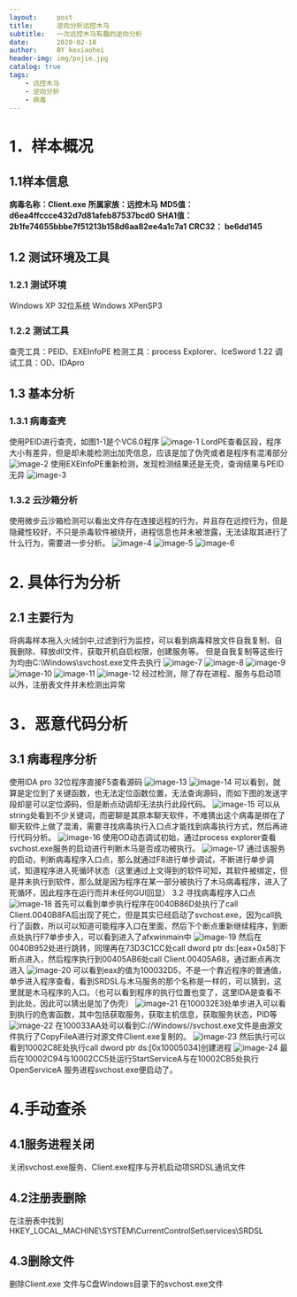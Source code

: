 ```yaml
---
layout:     post
title:      逆向分析远控木马
subtitle:   一次远控木马有趣的逆向分析
date:       2020-02-10
author:     BY kexiaohei
header-img: img/pojie.jpg
catalog: true
tags:
    - 远控木马
    - 逆向分析
    - 病毒
---
```

# 1．样本概况
## 1.1样本信息
**病毒名称：Client.exe**
**所属家族：远控木马**
**MD5值： d6ea4ffccce432d7d81afeb87537bcd0**
**SHA1值： 2b1fe74655bbbe7f51213b158d6aa82ee4a1c7a1**
**CRC32： be6dd145**
## 1.2 测试环境及工具
### 1.2.1 测试环境
Windows XP  32位系统
Windows XPenSP3
### 1.2.2 测试工具
查壳工具：PEID、EXEInfoPE
检测工具：process Explorer、IceSword 1.22
调试工具：OD、IDApro
## 1.3 基本分析
### 1.3.1 病毒查壳
使用PEID进行查壳，如图1-1是个VC6.0程序
 ![image-1](http:frankie625641200.github.io/img/virus_analisis/1.png)
LordPE查看区段，程序大小有差异，但是却未能检测出加壳信息，应该是加了伪壳或者是程序有混淆部分
  ![image-2](http:frankie625641200.github.io/img/virus_analisis/2.png)
使用EXEInfoPE重新检测，发现检测结果还是无壳，查询结果与PEID无异
  ![image-3](http:frankie625641200.github.io/img/virus_analisis/3.png)
### 1.3.2 云沙箱分析
使用微步云沙箱检测可以看出文件存在连接远程的行为，并且存在远控行为，但是隐藏性较好，不只是杀毒软件被绕开，进程信息也并未被泄露，无法读取其进行了什么行为，需要进一步分析。
  ![image-4](http:frankie625641200.github.io/img/virus_analisis/4.png)
  ![image-5](http:frankie625641200.github.io/img/virus_analisis/5.png)
  ![image-6](http:frankie625641200.github.io/img/virus_analisis/6.png)
# 2. 具体行为分析
## 2.1 主要行为
将病毒样本拖入火绒剑中,过滤到行为监控，可以看到病毒释放文件自我复制、自我删除、释放dll文件，获取开机自启权限，创建服务等。
但是自我复制等这些行为均由C:\\Windows\\svchost.exe文件去执行
   ![image-7](http:frankie625641200.github.io/img/virus_analisis/7.png)
   ![image-8](http:frankie625641200.github.io/img/virus_analisis/8.png)
   ![image-9](http:frankie625641200.github.io/img/virus_analisis/9.png)
   ![image-10](http:frankie625641200.github.io/img/virus_analisis/10.png)
   ![image-11](http:frankie625641200.github.io/img/virus_analisis/11.png)
   ![image-12](http:frankie625641200.github.io/img/virus_analisis/12.png)
经过检测，除了存在进程、服务与启动项以外，注册表文件并未检测出异常
# 3．恶意代码分析
## 3.1 病毒程序分析
使用IDA pro 32位程序直接F5查看源码
 ![image-13](http:frankie625641200.github.io/img/virus_analisis/13.png)
 ![image-14](http:frankie625641200.github.io/img/virus_analisis/14.png)
可以看到，就算是定位到了关键函数，也无法定位函数位置，无法查询源码，而如下图的发送字段却是可以定位源码，但是断点动调却无法执行此段代码。
 ![image-15](http:frankie625641200.github.io/img/virus_analisis/15.png)
可以从string处看到不少关键词，而密聊是其原本聊天软件，不难猜出这个病毒是绑在了聊天软件上做了混淆，需要寻找病毒执行入口点才能找到病毒执行方式，然后再进行代码分析。
 ![image-16](http:frankie625641200.github.io/img/virus_analisis/16.png)
使用OD动态调试初始，通过process explorer查看svchost.exe服务的启动进行判断木马是否成功被执行。
  ![image-17](http:frankie625641200.github.io/img/virus_analisis/17.png)
通过该服务的启动，判断病毒程序入口点，那么就通过F8进行单步调试，不断进行单步调试，知道程序进入死循环状态（这里通过上文得到的软件可知，其软件被绑定，但是并未执行到软件，那么就是因为程序在某一部分被执行了木马病毒程序，进入了死循环，因此程序在运行而并未任何GUI回显）
3.2 寻找病毒程序入口点
  ![image-18](http:frankie625641200.github.io/img/virus_analisis/18.png)
首先可以看到单步执行程序在0040B86D处执行了call Client.0040B8FA后出现了死亡，但是其实已经启动了svchost.exe，因为call执行了函数，所以可以知道可能程序入口在里面，然后下个断点重新继续程序，到断点处执行F7单步步入，可以看到进入了afxwinmain中
  ![image-19](http:frankie625641200.github.io/img/virus_analisis/19.png)
然后在0040B952处进行跳转，同理再在73D3C1CC处call dword ptr ds:[eax+0x58]下断点进入，然后程序执行到00405AB6处call Client.00405A68，通过断点再次进入
 ![image-20](http:frankie625641200.github.io/img/virus_analisis/20.png)
可以看到eax的值为100032D5，不是一个靠近程序的普通值，单步进入程序查看，看到SRDSL与木马服务的那个名称是一样的，可以猜到，这里就是木马程序的入口。（也可以看到程序的执行位置也变了，这里IDA是查看不到此处，因此可以猜出是加了伪壳）
 ![image-21](http:frankie625641200.github.io/img/virus_analisis/21.png)
在100032E3处单步进入可以看到执行的危害函数，其中包括获取服务，获取主机信息，获取服务状态，PID等
 ![image-22](http:frankie625641200.github.io/img/virus_analisis/22.png)
在100033AA处可以看到C://Windows//svchost.exe文件是由源文件执行了CopyFileA进行对源文件Client.exe复制的。
  ![image-23](http:frankie625641200.github.io/img/virus_analisis/23.png)
然后执行可以看到10002C8E处执行call dword ptr ds:[0x10005034]创建进程
  ![image-24](http:frankie625641200.github.io/img/virus_analisis/24.png)
最后在10002C94与10002CC5处运行StartServiceA与在10002CB5处执行OpenServiceA
服务进程svchost.exe便启动了。


# 4.手动查杀
## 4.1服务进程关闭
关闭svchost.exe服务、Client.exe程序与开机启动项SRDSL通讯文件
## 4.2注册表删除
在注册表中找到HKEY_LOCAL_MACHINE\SYSTEM\CurrentControlSet\services\SRDSL
## 4.3删除文件
删除Client.exe 文件与C盘Windows目录下的svchost.exe文件

